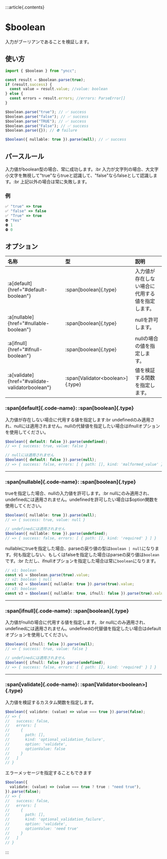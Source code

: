 :::article{.contents}

# $boolean

入力がブーリアンであることを検証します。

## 使い方

```typescript
import { $boolean } from "yncc";

const result = $boolean.parse(true);
if (result.success) {
  const value = result.value; //value: boolean
} else {
  const errors = result.errors; //errors: ParseError[]
}

$boolean.parse("true"); // ✅ success
$boolean.parse("false"); // ✅ success
$boolean.parse("TRUE"); // ✅ success
$boolean.parse("False"); // ✅ success
$boolean.parse({}); // ⛔ failure

$boolean({ nullable: true }).parse(null); // ✅ success
```

## パースルール

入力値がboolean型の場合、常に成功します。:br
入力が文字列の場合、大文字小文字を無視して"true"ならtrueと認識して、"false"ならfalseとして認識します。:br
上記以外の場合は常に失敗します。

### 例

```typescript
✅ "true" => true
✅ "false" => false
✅ "True" => true
⛔ "Yes"
⛔ 1
⛔ 0
```

## オプション

| 名称     | 型                | 説明                                             |
| :------- | :---------------- | :----------------------------------------------- |
| :a[default]{href="#default-boolean"}  | :span[boolean]{.type}            | 入力値が存在しない場合に代用する値を指定します。 |
| :a[nullable]{href="#nullable-boolean"} | :span[boolean]{.type}           | nullを許可します。                               |
| :a[ifnull]{href="#ifnull-boolean"}   | :span[boolean]{.type}            | nullの場合の値を指定します。                     |
| :a[validate]{href="#validate-validatorboolean"} | :span[Validator\<boolean\>]{.type} | 値を検証する関数を指定します。                   |

### :span[default]{.code-name}: :span[boolean]{.type}

入力値が存在しない場合に代用する値を指定します:br
undefinedのみ適用され、nullには適用されません。nullの代替値を指定したい場合はifnullオプションを使用してください。

```typescript
$boolean({ default: false }).parse(undefined);
// => { success: true, value: false }

// nullには適用されません
$boolean({ default: false }).parse(null);
// => { success: false, errors: [ { path: [], kind: 'malformed_value' } ] }
```

---

### :span[nullable]{.code-name}: :span[boolean]{.type}

trueを指定した場合、nullの入力値を許可します。:br
nullにのみ適用され、undefinedには適用されません。undefinedを許可したい場合は$option関数を使用してください。

```typescript
$boolean({ nullable: true }).parse(null);
// => { success: true, value: null }

// undefinedには適用されません
$boolean({ nullable: true }).parse(undefined);
// => { success: false, errors: [ { path: [], kind: 'required' } ] }
```

nullableにtrueを指定した場合、parseの戻り値の型は`boolean | null`になります。何も指定しない、もしくはfalseを指定した場合はparseの戻り値は`boolean`です。:br
ただし、ifnullオプションを指定した場合は常に`boolean`になります。

```typescript
// v1: boolean
const v1 = $boolean.parse(true).value;
// v2: boolean | null
const v2 = $boolean({ nullable: true }).parse(true).value;
// v3: boolean
const v3 = $boolean({ nullable: true, ifnull: false }).parse(true).value;
```

---

### :span[ifnull]{.code-name}: :span[boolean]{.type}

入力値がnullの場合に代用する値を指定します。:br
nullにのみ適用され、undefinedには適用されません。undefinedの代替値を指定したい場合はdefaultオプションを使用してください。

```typescript
$boolean({ ifnull: false }).parse(null);
// => { success: true, value: false }

// undefinedには適用されません
$boolean({ ifnull: false }).parse(undefined);
// => { success: false, errors: [ { path: [], kind: 'required' } ] }
```

---

### :span[validate]{.code-name}: :span[Validator\<boolean\>]{.type}

入力値を検証するカスタム関数を指定します。

```typescript
$boolean({ validate: (value) => value === true }).parse(false);
// => {
//   success: false,
//   errors: [
//     {
//       path: [],
//       kind: 'optional_validation_failure',
//       option: 'validate',
//       optionValue: false
//     }
//   ]
// }
```

エラーメッセージを指定することもできます
```typescript
$boolean({
  validate: (value) => (value === true ? true : "need true"),
}).parse(false);
// => {
//   success: false,
//   errors: [
//     {
//       path: [],
//       kind: 'optional_validation_failure',
//       option: 'validate',
//       optionValue: 'need true'
//     }
//   ]
// }
```

:::